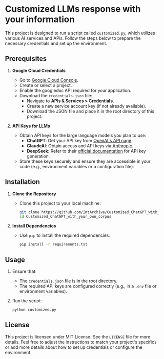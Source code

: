 # Customized LLMs response with your information

This project is designed to run a script called `customized.py`, which utilizes various AI services and APIs. Follow the steps below to prepare the necessary credentials and set up the environment.

## Prerequisites

1. **Google Cloud Credentials**
   - Go to [Google Cloud Console](https://cloud.google.com/console/).
   - Create or select a project.
   - Enable the googledoc API required for your application.
   - Download the `credentials.json` file:
     - Navigate to **APIs & Services > Credentials**.
     - Create a new service account key (if not already available).
     - Download the JSON file and place it in the root directory of this project.

2. **API Keys for LLMs**
   - Obtain API keys for the large language models you plan to use:
     - **ChatGPT**: Get your API key from [OpenAI's API page](https://platform.openai.com/).
     - **ClaudeAI**: Obtain access and API keys via [Anthropic](https://www.anthropic.com/).
     - **DeepSeek**: Refer to their [official documentation](https://deepseek.ai/) for API key generation.
   - Store these keys securely and ensure they are accessible in your code (e.g., environment variables or a configuration file).

## Installation

1. **Clone the Repository**
   - Clone this project to your local machine:
     ```bash
     git clone https://github.com/IntArchive/Customized_ChatGPT_with_your_own_corpus.git
     cd Customized_ChatGPT_with_your_own_corpus
     ```

2. **Install Dependencies**
   - Use `pip` to install the required dependencies:
     ```bash
     pip install -r requirements.txt
     ```

## Usage

1. Ensure that:
   - The `credentials.json` file is in the root directory.
   - The required API keys are configured correctly (e.g., in a `.env` file or environment variables).

2. Run the script:
   ```bash
   python customized.py
   ```


## License

This project is licensed under MIT License. See the `LICENSE` file for more details.
Feel free to adjust the instructions to match your project's specifics or add more details about how to set up credentials or configure the environment.




